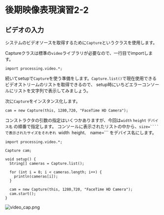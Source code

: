 # 後期映像表現演習2-2

## ビデオの入力

システムのビデオソースを取得するために```Capture```というクラスを使用します。

Captureクラスは標準の```video```ライブラリが必要なので、一行目でimportします。

```import processing.video.*;```

続いてsetupで```Capture```を使う準備をします。```Capture.list()```で現在使用できるビデオストリームのリストを取得できるので、
setup時にいちどエラーコンソールにリストを文字列で表示してみましょう。

次に```Capture```をインスタンス化します。

```cam = new Capture(this, 1280,720, "FaceTime HD Camera");```

コンストラクタの引数の指定はいくつかありますが、今回は```width``` ```height``` ```デバイス名``` の順番で指定します。
コンソールに表示されたリストの中から、```size=````で表示されたサイズをそれぞれ ```width``` ```height```、 ```name=``` をデバイス名にします。


```
import processing.video.*;

Capture cam;

void setup() {
  String[] cameras = Capture.list();
  
  for (int i = 0; i < cameras.length; i++) {
    println(cameras[i]);
  }
    
  cam = new Capture(this, 1280,720, "FaceTime HD Camera");
  cam.start();           
}
```

![video_cap.png](図版/video_cap.png)


